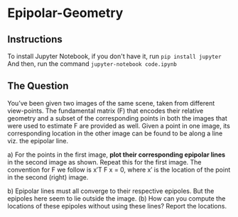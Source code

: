 # Epipolar-Geometry

## Instructions

To install Jupyter Notebook, if you don't have it, run
`pip install jupyter` \
And then, run the command `jupyter-notebook code.ipynb`

## The Question

You’ve been given two images of the same scene, taken from different view-points. The fundamental matrix (F) that encodes their relative geometry and a subset of the corresponding points in both the images that were used to estimate F are provided as well.
Given a point in one image, its corresponding location in the other image can be found to be along a line viz. the epipolar line. 

a) For the points in the first image, **plot their corresponding epipolar lines** in the second image as shown. Repeat this for the first image. The convention for F we follow is x′T F x = 0, where x′ is the location of the point in the second (right) image.

b) Epipolar lines must all converge to their respective epipoles. But the epipoles here seem to lie outside the image. (b) How can you compute the locations of these epipoles without using these lines? Report the locations.